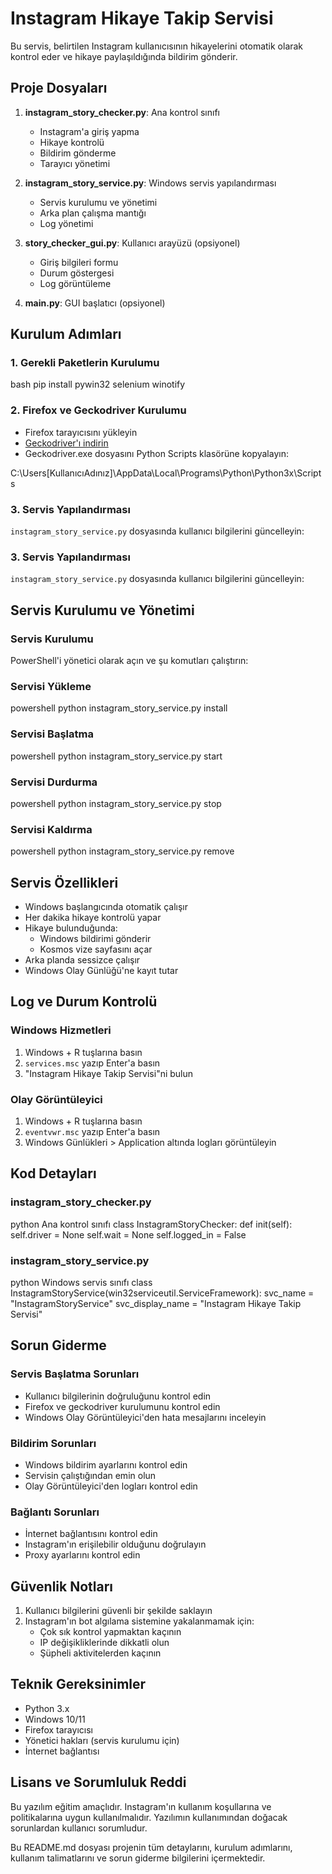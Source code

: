 # Instagram Hikaye Takip Servisi

Bu servis, belirtilen Instagram kullanıcısının hikayelerini otomatik olarak kontrol eder ve hikaye paylaşıldığında bildirim gönderir.

## Proje Dosyaları

1. **instagram_story_checker.py**: Ana kontrol sınıfı

   - Instagram'a giriş yapma
   - Hikaye kontrolü
   - Bildirim gönderme
   - Tarayıcı yönetimi
2. **instagram_story_service.py**: Windows servis yapılandırması

   - Servis kurulumu ve yönetimi
   - Arka plan çalışma mantığı
   - Log yönetimi
3. **story_checker_gui.py**: Kullanıcı arayüzü (opsiyonel)

   - Giriş bilgileri formu
   - Durum göstergesi
   - Log görüntüleme
4. **main.py**: GUI başlatıcı (opsiyonel)

## Kurulum Adımları

### 1. Gerekli Paketlerin Kurulumu

bash
pip install pywin32 selenium winotify

### 2. Firefox ve Geckodriver Kurulumu

- Firefox tarayıcısını yükleyin
- [Geckodriver'ı indirin](https://github.com/mozilla/geckodriver/releases)
- Geckodriver.exe dosyasını Python Scripts klasörüne kopyalayın:

C:\Users\[KullanıcıAdınız]\AppData\Local\Programs\Python\Python3x\Scripts

### 3. Servis Yapılandırması

`instagram_story_service.py` dosyasında kullanıcı bilgilerini güncelleyin:

### 3. Servis Yapılandırması

`instagram_story_service.py` dosyasında kullanıcı bilgilerini güncelleyin:

## Servis Kurulumu ve Yönetimi

### Servis Kurulumu

PowerShell'i yönetici olarak açın ve şu komutları çalıştırın:


### Servisi Yükleme

powershell
python instagram_story_service.py install

### Servisi Başlatma

powershell
python instagram_story_service.py start

### Servisi Durdurma

powershell
python instagram_story_service.py stop

### Servisi Kaldırma

powershell
python instagram_story_service.py remove

## Servis Özellikleri

- Windows başlangıcında otomatik çalışır
- Her dakika hikaye kontrolü yapar
- Hikaye bulunduğunda:
  - Windows bildirimi gönderir
  - Kosmos vize sayfasını açar
- Arka planda sessizce çalışır
- Windows Olay Günlüğü'ne kayıt tutar

## Log ve Durum Kontrolü

### Windows Hizmetleri

1. Windows + R tuşlarına basın
2. `services.msc` yazıp Enter'a basın
3. "Instagram Hikaye Takip Servisi"ni bulun

### Olay Görüntüleyici

1. Windows + R tuşlarına basın
2. `eventvwr.msc` yazıp Enter'a basın
3. Windows Günlükleri > Application altında logları görüntüleyin

## Kod Detayları

### instagram_story_checker.py

python
Ana kontrol sınıfı
class InstagramStoryChecker:
def init(self):
self.driver = None
self.wait = None
self.logged_in = False

### instagram_story_service.py

python
Windows servis sınıfı
class InstagramStoryService(win32serviceutil.ServiceFramework):
svc_name = "InstagramStoryService"
svc_display_name = "Instagram Hikaye Takip Servisi"

## Sorun Giderme

### Servis Başlatma Sorunları

- Kullanıcı bilgilerinin doğruluğunu kontrol edin
- Firefox ve geckodriver kurulumunu kontrol edin
- Windows Olay Görüntüleyici'den hata mesajlarını inceleyin

### Bildirim Sorunları

- Windows bildirim ayarlarını kontrol edin
- Servisin çalıştığından emin olun
- Olay Görüntüleyici'den logları kontrol edin

### Bağlantı Sorunları

- İnternet bağlantısını kontrol edin
- Instagram'ın erişilebilir olduğunu doğrulayın
- Proxy ayarlarını kontrol edin

## Güvenlik Notları

1. Kullanıcı bilgilerini güvenli bir şekilde saklayın
2. Instagram'ın bot algılama sistemine yakalanmamak için:
   - Çok sık kontrol yapmaktan kaçının
   - IP değişikliklerinde dikkatli olun
   - Şüpheli aktivitelerden kaçının

## Teknik Gereksinimler

- Python 3.x
- Windows 10/11
- Firefox tarayıcısı
- Yönetici hakları (servis kurulumu için)
- İnternet bağlantısı

## Lisans ve Sorumluluk Reddi

Bu yazılım eğitim amaçlıdır. Instagram'ın kullanım koşullarına ve politikalarına uygun kullanılmalıdır. Yazılımın kullanımından doğacak sorunlardan kullanıcı sorumludur.

Bu README.md dosyası projenin tüm detaylarını, kurulum adımlarını, kullanım talimatlarını ve sorun giderme bilgilerini içermektedir.
